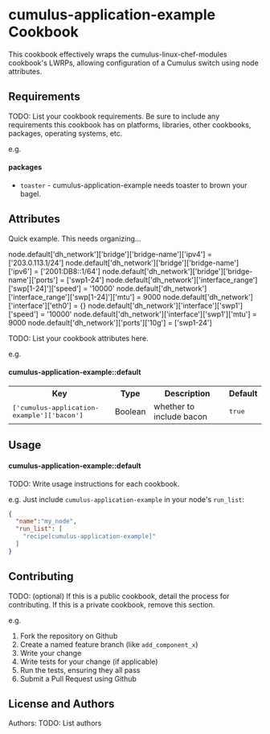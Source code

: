 cumulus-application-example Cookbook
=============
This cookbook effectively wraps the cumulus-linux-chef-modules cookbook's LWRPs, allowing configuration of a Cumulus switch using node attributes.

Requirements
------------
TODO: List your cookbook requirements. Be sure to include any requirements this cookbook has on platforms, libraries, other cookbooks, packages, operating systems, etc.

e.g.
#### packages
- `toaster` - cumulus-application-example needs toaster to brown your bagel.

Attributes
----------

Quick example.  This needs organizing...

node.default['dh_network']['bridge']['bridge-name']['ipv4'] = ['203.0.113.1/24']
node.default['dh_network']['bridge']['bridge-name']['ipv6'] = ['2001:DB8::1/64']
node.default['dh_network']['bridge']['bridge-name']['ports'] = ['swp1-24']
node.default['dh_network']['interface_range']['swp[1-24]']['speed'] = '10000'
node.default['dh_network']['interface_range']['swp[1-24]']['mtu'] = 9000
node.default['dh_network']['interface']['eth0'] = {}
node.default['dh_network']['interface']['swp1']['speed'] = '10000'
node.default['dh_network']['interface']['swp1']['mtu'] = 9000
node.default['dh_network']['ports']['10g'] = ['swp1-24']

TODO: List your cookbook attributes here.

e.g.
#### cumulus-application-example::default
<table>
  <tr>
    <th>Key</th>
    <th>Type</th>
    <th>Description</th>
    <th>Default</th>
  </tr>
  <tr>
    <td><tt>['cumulus-application-example']['bacon']</tt></td>
    <td>Boolean</td>
    <td>whether to include bacon</td>
    <td><tt>true</tt></td>
  </tr>
</table>

Usage
-----
#### cumulus-application-example::default
TODO: Write usage instructions for each cookbook.

e.g.
Just include `cumulus-application-example` in your node's `run_list`:

```json
{
  "name":"my_node",
  "run_list": [
    "recipe[cumulus-application-example]"
  ]
}
```

Contributing
------------
TODO: (optional) If this is a public cookbook, detail the process for contributing. If this is a private cookbook, remove this section.

e.g.
1. Fork the repository on Github
2. Create a named feature branch (like `add_component_x`)
3. Write your change
4. Write tests for your change (if applicable)
5. Run the tests, ensuring they all pass
6. Submit a Pull Request using Github

License and Authors
-------------------
Authors: TODO: List authors
